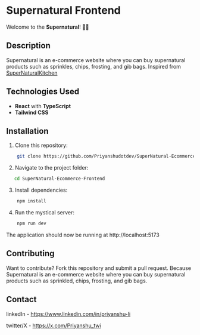 # Supernatural Frontend

Welcome to the **Supernatural**! 🌟👻

## Description

Supernatural is an e-commerce website where you can buy supernatural products such as sprinkles, chips, frosting, and gib bags.
Inspired from [SuperNaturalKitchen](https://www.supernaturalkitchen.com/)

## Technologies Used

- **React** with **TypeScript**
- **Tailwind CSS**

## Installation

1. Clone this repository:

```bash
    git clone https://github.com/Priyanshudotdev/SuperNatural-Ecommerce-Frontend.git
```

2. Navigate to the project folder:

```bash
   cd SuperNatural-Ecommerce-Frontend
```

3. Install dependencies:

```bash
    npm install
```

4. Run the mystical server:

```bash
    npm run dev
```

The application should now be running at http://localhost:5173

## Contributing

Want to contribute? Fork this repository and submit a pull request. Because Supernatural is an e-commerce website where you can buy supernatural products such as sprinkled, chips, frosting, and gib bags.

## Contact

linkedIn - https://www.linkedin.com/in/priyanshu-li

twitter/X - https://x.com/Priyanshu_twi

